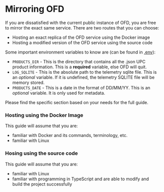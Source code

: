 # Mirroring OFD
If you are dissatisfied with the current public instance of OFD, you are free to mirror the exact same service. There are two routes that you can choose:
- Hosting an exact replica of the OFD service using the Docker image
- Hosting a modified version of the OFD service using the source code

Some important environment variables to know are (can be found in [.env](../.env)):
- ``PRODUCTS_DIR`` - This is the directory that contains all the .json UPC product information. This is a **required** variable, else OFD will quit.
- ``LOG_SQLITE`` - This is the absolute path to the telemetry sqlite file. This is an *optional* variable. If it is undefined, the telemetry SQLITE file will be memory stored. 
- ``PRODUCTS_DATE`` - This is a date in the format of DD/MM/YY. This is an *optional* variable. It is only used for metadata.

Please find the specific section based on your needs for the full guide.

### Hosting using the Docker Image
This guide will assume that you are:
- familiar with Docker and its commands, terminology, etc.
- familiar with Linux


### Hosing using the source code
This guide will assume that you are:
- familiar with Linux
- familiar with programming in TypeScript and are able to modify and build the project successfully